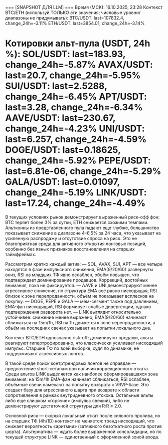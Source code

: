 
=== [SNAPSHOT ДЛЯ LLM] ===
Время (МСК): 16.10.2025, 23:28
Контекст BTC/ETH (используй ТОЛЬКО эти значения; числовые уровни/диапазоны не придумывать):
BTC/USDT: last=107832.4, change_24h=-3.11%
ETH/USDT: last=3854.01, change_24h=-3.14%

Котировки альт-пула (USDT, 24h %):
SOL/USDT: last=183.93, change_24h=-5.87%
AVAX/USDT: last=20.7, change_24h=-5.95%
SUI/USDT: last=2.5288, change_24h=-6.45%
APT/USDT: last=3.28, change_24h=-6.34%
AAVE/USDT: last=230.67, change_24h=-4.23%
UNI/USDT: last=6.257, change_24h=-4.59%
DOGE/USDT: last=0.18625, change_24h=-5.92%
PEPE/USDT: last=6.81e-06, change_24h=-5.29%
GALA/USDT: last=0.01097, change_24h=-5.19%
LINK/USDT: last=17.24, change_24h=-4.49%
==========================

В текущих условиях рынок демонстрирует выраженный риск-офф фон: BTC теряет более 3% за сутки, ETH снижается схожими темпами. Альткоины из представленного пула падают еще глубже, большинство показывает снижение в диапазоне 4–6,5% за 24 часа, что указывает на усиленную распродажу и отсутствие спроса на риск. Это не благоприятная среда для активного открытия лонговых позиций, особенно без явных признаков восстановления на старших таймфреймах.

Рассмотрим кратко каждый актив:
— SOL, AVAX, SUI, APT — все четыре находятся в фазе импульсного снижения, EMA(9/20/60) развернуты вниз, RSI на младших ТФ явно ослаблен, объём повышен, что подтверждает доминирование продавцов. Коррекций, достойных внимания, пока не фиксируется.
— AAVE и UNI демонстрируют менее агрессивное снижение, но структура EMA всё равно нисходящая, RSI близок к зоне перепроданности, объём не показывает всплесков на покупку.
— DOGE, PEPE и GALA — мем-сегмент также под давлением, EMA-фан нисходящий, RSI формирует слабые дивергенции, однако подтверждения разворота нет.
— LINK выглядит относительно устойчивее: снижение менее выражено, EMA(9/20/60) начинают сближаться на 15m/1h, RSI на 1h движется к зоне перепроданности, а объём на последних свечах указывает на попытки локального дна.

Контекст BTC/ETH однозначно risk-off: доминируют продажи, альты реагируют гипертрофированно, что классически усиливает нисходящий импульс. Старшие ТФ по всей выборке, судя по динамике, не поддерживают агрессивных лонгов.

В такой среде поиск контртрендовых лонгов не оправдан — предпочтение short-сетапам при наличии коррекционного отката. Среди альтов LINK выделяется как наиболее сформировавшаяся зона внимания: на 15m/1h EMA-фан начинает сближаться, RSI ослаблен, объёмные свечи намекают на попытку возврата к VRVP-базе. Это создает базу для агрессивного шарта при возврате к области сопротивления в рамках внутридневного отскока. Остальные альты либо еще слишком «горячие» (импульс свежий), либо не демонстрируют достаточной структуры для R:R ≥ 2.0.

Основной риск — скорый локальный откат после сильного пролива, но на старших ТФ (4h/1D) контекст не меняется: тренд нисходящий, что снижает вероятность «аритмии» (затяжного безоткатного роста против шорта). Альтернатива — ждать более выраженной консолидации, но по текущей структуре LINK — единственный с оформленной зоной входа.
